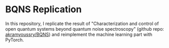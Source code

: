 # BQNS Replication
In this repository, I replicate the result of "Characterization and control of open quantum systems beyond quantum noise spectroscopy" (github repo: [akramyoussry/BQNS](https://github.com/akramyoussry/BQNS)) and reimplement the machine learning part with PyTorch.
